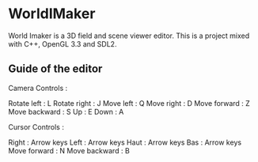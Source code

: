 # WorldIMaker

World Imaker is a 3D field and scene viewer editor. 
This is a project mixed with C++, OpenGL 3.3 and SDL2.


## Guide of the editor


Camera Controls :

Rotate left : L
Rotate right : J
Move left : Q
Move right : D
Move forward : Z
Move backward : S
Up : E
Down : A


Cursor Controls :

Right : Arrow keys
Left : Arrow keys
Haut : Arrow keys
Bas : Arrow keys
Move forward : N
Move backward : B
